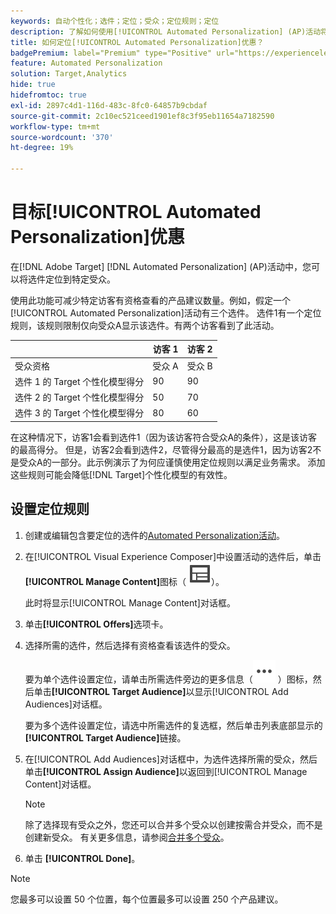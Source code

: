 ```yaml
---
keywords: 自动个性化；选件；定位；受众；定位规则；定位
description: 了解如何使用[!UICONTROL Automated Personalization] (AP)活动将各个选件定位到特定受众。
title: 如何定位[!UICONTROL Automated Personalization]优惠？
badgePremium: label="Premium" type="Positive" url="https://experienceleague.adobe.com/docs/target/using/introduction/intro.html?lang=en#premium newtab=true" tooltip="查看Target Premium中包含的内容。"
feature: Automated Personalization
solution: Target,Analytics
hide: true
hidefromtoc: true
exl-id: 2897c4d1-116d-483c-8fc0-64857b9cbdaf
source-git-commit: 2c10ec521ceed1901ef8c3f95eb11654a7182590
workflow-type: tm+mt
source-wordcount: '370'
ht-degree: 19%

---
```


# 目标[!UICONTROL Automated Personalization]优惠

在[!DNL Adobe Target] [!DNL Automated Personalization] (AP)活动中，您可以将选件定位到特定受众。

使用此功能可减少特定访客有资格查看的产品建议数量。例如，假定一个[!UICONTROL Automated Personalization]活动有三个选件。 选件1有一个定位规则，该规则限制仅向受众A显示该选件。有两个访客看到了此活动。

| | 访客 1 | 访客 2 |
|--- |--- |--- |
| 受众资格 | 受众 A | 受众 B |
| 选件 1 的 Target 个性化模型得分 | 90 | 90 |
| 选件 2 的 Target 个性化模型得分 | 50 | 70 |
| 选件 3 的 Target 个性化模型得分 | 80 | 60 |

在这种情况下，访客1会看到选件1（因为该访客符合受众A的条件），这是该访客的最高得分。 但是，访客2会看到选件2，尽管得分最高的是选件1，因为访客2不是受众A的一部分。此示例演示了为何应谨慎使用定位规则以满足业务需求。 添加这些规则可能会降低[!DNL Target]个性化模型的有效性。

## 设置定位规则

1. 创建或编辑包含要定位的选件的[Automated Personalization活动](/help/main/c-activities/t-automated-personalization/create-ap-activity.md)。
1. 在[!UICONTROL Visual Experience Composer]中设置活动的选件后，单击&#x200B;**[!UICONTROL Manage Content]**&#x200B;图标（ ![管理内容图标](/help/main/assets/icons/Experience.svg)）。

   此时将显示[!UICONTROL Manage Content]对话框。

1. 单击&#x200B;**[!UICONTROL Offers]**&#x200B;选项卡。

1. 选择所需的选件，然后选择有资格查看该选件的受众。

   要为单个选件设置定位，请单击所需选件旁边的更多信息（![更多信息图标](/help/main/assets/icons/MoreSmallList.svg) ）图标，然后单击&#x200B;**[!UICONTROL Target Audience]**&#x200B;以显示[!UICONTROL Add Audiences]对话框。

   要为多个选件设置定位，请选中所需选件的复选框，然后单击列表底部显示的&#x200B;**[!UICONTROL Target Audience]**&#x200B;链接。

1. 在[!UICONTROL Add Audiences]对话框中，为选件选择所需的受众，然后单击&#x200B;**[!UICONTROL Assign Audience]**&#x200B;以返回到[!UICONTROL Manage Content]对话框。

   >[!NOTE]
   >
   >除了选择现有受众之外，您还可以合并多个受众以创建按需合并受众，而不是创建新受众。 有关更多信息，请参阅[合并多个受众](/help/main/c-target/combining-multiple-audiences.md#concept_A7386F1EA4394BD2AB72399C225981E5)。

1. 单击 **[!UICONTROL Done]**。

>[!NOTE]
>
>您最多可以设置 50 个位置，每个位置最多可以设置 250 个产品建议。
